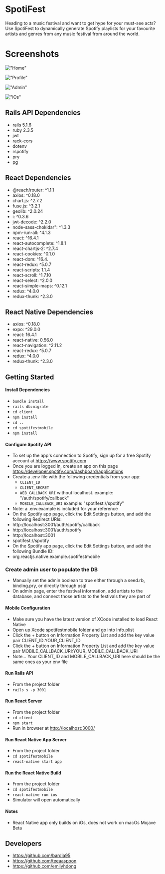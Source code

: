 # SpotiFest

Heading to a music festival and want to get hype for your must-see acts? Use SpotiFest to dynamically generate Spotify playlists for your favourite artists and genres from any music festival from around the world.

# Screenshots

!["Home"](https://github.com/teeaaspoon/spotifest/blob/master/public/gifs/ezgif.com-video-to-gif%20(3).gif)

!["Profile"](https://github.com/teeaaspoon/spotifest/blob/master/public/gifs/ezgif.com-video-to-gif%20(1).gif)

!["Admin"](https://github.com/teeaaspoon/spotifest/blob/master/public/gifs/ezgif.com-video-to-gif%20(2).gif)

!["iOs"](https://github.com/teeaaspoon/spotifest/blob/master/public/gifs/ezgif.com-video-to-gif.gif)

## Rails API Dependencies

-   rails 5.1.6
-   ruby 2.3.5
-   jwt
-   rack-cors
-   dotenv
-   rspotify
-   pry
-   pg

## React Dependencies

-   @reach/router: ^1.1.1
-   axios: ^0.18.0
-   chart.js: ^2.7.2
-   fuse.js: ^3.2.1
-   geolib: ^2.0.24
-   i: ^0.3.6
-   jwt-decode: ^2.2.0
-   node-sass-chokidar": ^1.3.3
-   npm-run-all: ^4.1.3
-   react: ^16.4.1
-   react-autocomplete: ^1.8.1
-   react-chartjs-2: ^2.7.4
-   react-cookies: ^0.1.0
-   react-dom: ^16.4.
-   react-redux: ^5.0.7
-   react-scripts: 1.1.4
-   react-scroll: ^1.7.10
-   react-select: ^2.0.0
-   react-simple-maps: ^0.12.1
-   redux: ^4.0.0
-   redux-thunk: ^2.3.0

## React Native Dependencies

-   axios: ^0.18.0
-   expo: ^29.0.0
-   react: 16.4.1
-   react-native: 0.56.0
-   react-navigation: ^2.11.2
-   react-redux: ^5.0.7
-   redux: ^4.0.0
-   redux-thunk: ^2.3.0

## Getting Started

#### Install Dependencies

-   `bundle install`
-   `rails db:migrate`
-   `cd client`
-   `npm install`
-   `cd ..`
-   `cd spotifestmobile`
-   `npm install`

#### Configure Spotify API

-   To set up the app's connection to Spotify, sign up for a free Spotify account at <https://www.spotify.com>
-   Once you are logged in, create an app on this page <https://developer.spotify.com/dashboard/applications>
-   Create a .env file with the following credentials from your app:
    -   `CLIENT_ID`
    -   `CLIENT_SECRET`
    -   `WEB_CALLBACK_URI` without localhost. example: "/auth/spotify/callback"
    -   `MOBILE_CALLBACK_URI` example: "spotifest://spotify"
-   Note: a .env.example is included for your reference
-   On the Spotify app page, click the Edit Settings button, and add the following Redirect URIs:
-   http://localhost:3001/auth/spotify/callback
-   http://localhost:3001/auth/spotify
-   http://localhost:3001
-   spotifest://spotify
-   On the Spotify app page, click the Edit Settings button, and add the following Bundle ID:
-   org.reactjs.native.example.spotifestmobile

### Create admin user to populate the DB

-   Manually set the admin boolean to true either through a seed.rb, binding.pry, or directly through psql
-   On admin page, enter the festival information, add artists to the database, and connect those artists to the festivals they are part of

#### Mobile Configuration

-   Make sure you have the latest version of XCode installed to load React Native
-   Open up Xcode spotifestmobile folder and go into Info.plist
-   Click the + button on Information Property List and add the key value pair CLIENT_ID:YOUR_CLIENT_ID
-   Click the + button on Information Property List and add the key value pair MOBILE_CALLBACK_URI:YOUR_MOBILE_CALLBACK_URI
-   Note... Your CLIENT_ID and MOBILE_CALLBACK_URI here should be the same ones as your env file

#### Run Rails API

-   From the project folder
-   `rails s -p 3001`

#### Run React Server

-   From the project folder
-   `cd client`
-   `npm start`
-   Run in browser at <http://localhost:3000/>

#### Run React Native App Server

-   From the project folder
-   `cd spotifestmobile`
-   `react-native start app`

#### Run the React Native Build

-   From the project folder
-   `cd spotifestmobile`
-   `react-native run ios`
-   Simulator will open automatically

#### Notes

-   React Native app only builds on iOs, does not work on macOs Mojave Beta

## Developers

-   https://github.com/bardia95
-   https://github.com/teeaaspoon
-   https://github.com/emilyhdong
